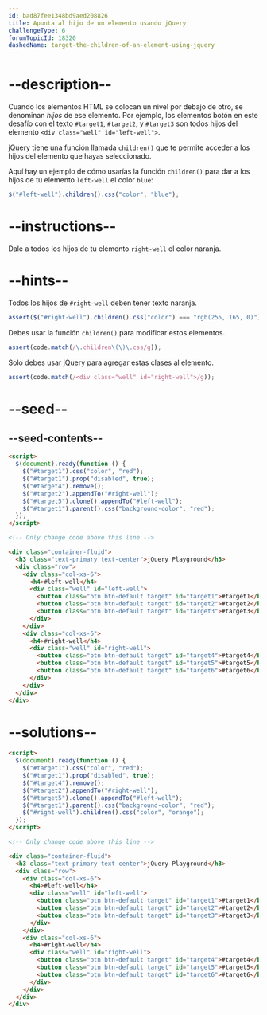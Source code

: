 ```yaml
---
id: bad87fee1348bd9aed208826
title: Apunta al hijo de un elemento usando jQuery
challengeType: 6
forumTopicId: 18320
dashedName: target-the-children-of-an-element-using-jquery
---
```


# --description--

Cuando los elementos HTML se colocan un nivel por debajo de otro, se denominan <dfn>hijos</dfn> de ese elemento. Por ejemplo, los elementos botón en este desafío con el texto `#target1`, `#target2`, y `#target3` son todos hijos del elemento `<div class="well" id="left-well">`.

jQuery tiene una función llamada `children()` que te permite acceder a los hijos del elemento que hayas seleccionado.

Aquí hay un ejemplo de cómo usarías la función `children()` para dar a los hijos de tu elemento `left-well` el color `blue`:

```js
$("#left-well").children().css("color", "blue");
```

# --instructions--

Dale a todos los hijos de tu elemento `right-well` el color naranja.

# --hints--

Todos los hijos de `#right-well` deben tener texto naranja.

```js
assert($("#right-well").children().css("color") === "rgb(255, 165, 0)");
```

Debes usar la función `children()` para modificar estos elementos.

```js
assert(code.match(/\.children\(\)\.css/g));
```

Solo debes usar jQuery para agregar estas clases al elemento.

```js
assert(code.match(/<div class="well" id="right-well">/g));
```

# --seed--

## --seed-contents--

```html
<script>
  $(document).ready(function () {
    $("#target1").css("color", "red");
    $("#target1").prop("disabled", true);
    $("#target4").remove();
    $("#target2").appendTo("#right-well");
    $("#target5").clone().appendTo("#left-well");
    $("#target1").parent().css("background-color", "red");
  });
</script>

<!-- Only change code above this line -->

<div class="container-fluid">
  <h3 class="text-primary text-center">jQuery Playground</h3>
  <div class="row">
    <div class="col-xs-6">
      <h4>#left-well</h4>
      <div class="well" id="left-well">
        <button class="btn btn-default target" id="target1">#target1</button>
        <button class="btn btn-default target" id="target2">#target2</button>
        <button class="btn btn-default target" id="target3">#target3</button>
      </div>
    </div>
    <div class="col-xs-6">
      <h4>#right-well</h4>
      <div class="well" id="right-well">
        <button class="btn btn-default target" id="target4">#target4</button>
        <button class="btn btn-default target" id="target5">#target5</button>
        <button class="btn btn-default target" id="target6">#target6</button>
      </div>
    </div>
  </div>
</div>
```

# --solutions--

```html
<script>
  $(document).ready(function () {
    $("#target1").css("color", "red");
    $("#target1").prop("disabled", true);
    $("#target4").remove();
    $("#target2").appendTo("#right-well");
    $("#target5").clone().appendTo("#left-well");
    $("#target1").parent().css("background-color", "red");
    $("#right-well").children().css("color", "orange");
  });
</script>

<!-- Only change code above this line -->

<div class="container-fluid">
  <h3 class="text-primary text-center">jQuery Playground</h3>
  <div class="row">
    <div class="col-xs-6">
      <h4>#left-well</h4>
      <div class="well" id="left-well">
        <button class="btn btn-default target" id="target1">#target1</button>
        <button class="btn btn-default target" id="target2">#target2</button>
        <button class="btn btn-default target" id="target3">#target3</button>
      </div>
    </div>
    <div class="col-xs-6">
      <h4>#right-well</h4>
      <div class="well" id="right-well">
        <button class="btn btn-default target" id="target4">#target4</button>
        <button class="btn btn-default target" id="target5">#target5</button>
        <button class="btn btn-default target" id="target6">#target6</button>
      </div>
    </div>
  </div>
</div>
```

